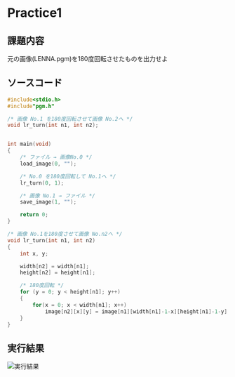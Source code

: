 # Practice1

## 課題内容
元の画像(LENNA.pgm)を180度回転させたものを出力せよ

## ソースコード
```c
#include<stdio.h>
#include"pgm.h"

/* 画像 No.1 を180度回転させて画像 No.2へ */
void lr_turn(int n1, int n2);


int main(void)
{
    /* ファイル → 画像No.0 */
    load_image(0, "");

    /* No.0 を180度回転して No.1へ */
    lr_turn(0, 1);

    /* 画像 No.1 → ファイル */
    save_image(1, "");

    return 0;
}

/* 画像 No.1を180度させて画像 No.n2へ */
void lr_turn(int n1, int n2)
{
    int x, y;

    width[n2] = width[n1];
    height[n2] = height[n1];

    /* 180度回転 */
    for (y = 0; y < height[n1]; y++)
    {
        for(x = 0; x < width[n1]; x++)
            image[n2][x][y] = image[n1][width[n1]-1-x][height[n1]-1-y];
    }
}

```

## 実行結果
<img src="practice1.pgm" alt="実行結果">

